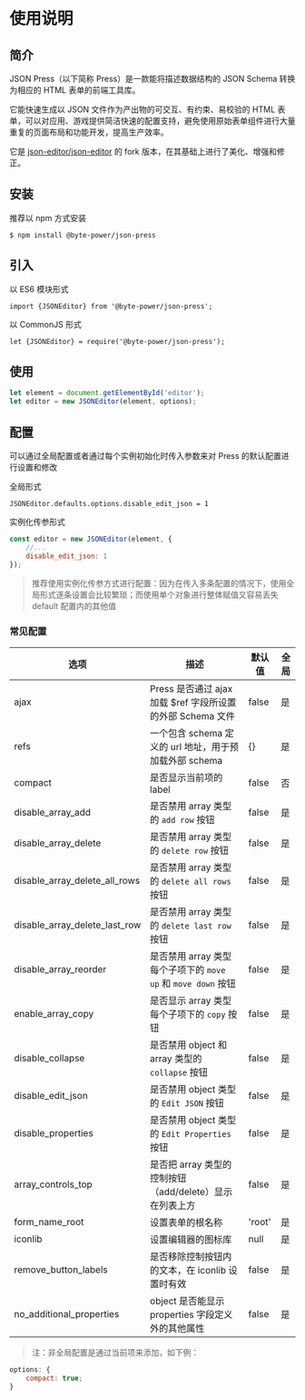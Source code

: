 # 使用说明

## 简介

JSON Press（以下简称 Press）是一款能将描述数据结构的 JSON Schema 转换为相应的 HTML 表单的前端工具库。

它能快速生成以 JSON 文件作为产出物的可交互、有约束、易校验的 HTML 表单，可以对应用、游戏提供简洁快速的配置支持，避免使用原始表单组件进行大量重复的页面布局和功能开发，提高生产效率。

它是 [json-editor/json-editor](https://github.com/json-editor/json-editor) 的 fork 版本，在其基础上进行了美化、增强和修正。

## 安装

推荐以 npm 方式安装

`$ npm install @byte-power/json-press`

## 引入

以 ES6 模块形式

`import {JSONEditor} from '@byte-power/json-press';`

以 CommonJS 形式

`let {JSONEditor} = require('@byte-power/json-press');`

## 使用

```javascript
let element = document.getElementById('editor');
let editor = new JSONEditor(element, options);
```

## 配置

可以通过全局配置或者通过每个实例初始化时传入参数来对 Press 的默认配置进行设置和修改

全局形式

`JSONEditor.defaults.options.disable_edit_json = 1`

实例化传参形式

```javascript
const editor = new JSONEditor(element, {
    //...
    disable_edit_json: 1
});
```

> 推荐使用实例化传参方式进行配置：因为在传入多条配置的情况下，使用全局形式逐条设置会比较繁琐；而使用单个对象进行整体赋值又容易丢失 default 配置内的其他值

### 常见配置

| 选项                          | 描述                                                          | 默认值 | 全局 |
| ----------------------------- | ------------------------------------------------------------- | ------ | ---- |
| ajax                          | Press 是否通过 ajax 加载 $ref 字段所设置的外部 Schema 文件    | false  | 是   |
| refs                          | 一个包含 schema 定义的 url 地址，用于预加载外部 schema        | {}     | 是   |
| compact                       | 是否显示当前项的 label                                        | false  | 否   |
| disable_array_add             | 是否禁用 array 类型的 `add row` 按钮                          | false  | 是   |
| disable_array_delete          | 是否禁用 array 类型的 `delete row` 按钮                       | false  | 是   |
| disable_array_delete_all_rows | 是否禁用 array 类型的 `delete all rows` 按钮                  | false  | 是   |
| disable_array_delete_last_row | 是否禁用 array 类型的 `delete last row` 按钮                  | false  | 是   |
| disable_array_reorder         | 是否禁用 array 类型每个子项下的 `move up` 和 `move down` 按钮 | false  | 是   |
| enable_array_copy             | 是否显示 array 类型每个子项下的 `copy` 按钮                   | false  | 是   |
| disable_collapse              | 是否禁用 object 和 array 类型的 `collapse` 按钮               | false  | 是   |
| disable_edit_json             | 是否禁用 object 类型的 `Edit JSON` 按钮                       | false  | 是   |
| disable_properties            | 是否禁用 object 类型的 `Edit Properties` 按钮                 | false  | 是   |
| array_controls_top            | 是否把 array 类型的控制按钮（add/delete）显示在列表上方       | false  | 是   |
| form_name_root                | 设置表单的根名称                                              | 'root' | 是   |
| iconlib                       | 设置编辑器的图标库                                            | null   | 是   |
| remove_button_labels          | 是否移除控制按钮内的文本，在 iconlib 设置时有效               | false  | 是   |
| no_additional_properties      | object 是否能显示 properties 字段定义外的其他属性             | false  | 是   |

> 注：非全局配置是通过当前项来添加，如下例：

```javascript
options: {
    compact: true;
}
```
